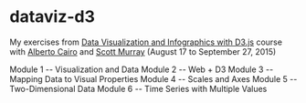 # dataviz-d3
My exercises from [Data Visualization and Infographics with D3.js](http://journalismcourses.org/D30815syllabus.html) course with [Alberto Cairo](http://twitter.com/albertocairo) and [Scott Murray](http://twitter.com/alignedleft) (August 17 to September 27, 2015)

Module 1 -- Visualization and Data
Module 2 -- Web + D3
Module 3 -- Mapping Data to Visual Properties
Module 4 -- Scales and Axes
Module 5 -- Two-Dimensional Data
Module 6 -- Time Series with Multiple Values

